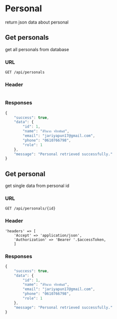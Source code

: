 # Personal

return json data about personal

## Get personals

get all personals from database

### URL

```http
GET /api/personals
```

### Header

```

```

### Responses

```javascript
{
    "success": true,
    "data": {
        "id": 1,
        "name": "สิรินาถ จริยพันธ์",
        "email": "jariyapun17@gmail.com",
        "phone": "0610766798",
        "role": 1
    },
    "message": "Personal retrieved successfully."
}
```

## Get personal

get single data from personal id

### URL

```http
GET /api/personals/{id}
```

### Header

```
'headers' => [
    'Accept' => 'application/json',
    'Authorization' => 'Bearer '.$accessToken,
    ]
```

### Responses

```javascript
{
    "success": true,
    "data": {
        "id": 1,
        "name": "สิรินาถ จริยพันธ์",
        "email": "jariyapun17@gmail.com",
        "phone": "0610766798",
        "role": 1
    },
    "message": "Personal retrieved successfully."
}
```
